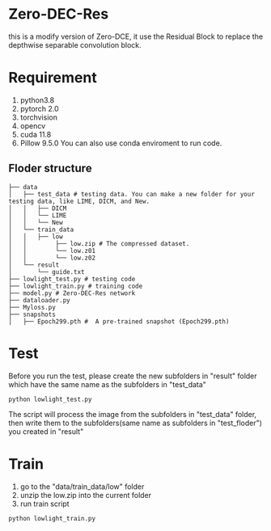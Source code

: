 # Zero-DEC-Res
this is a modify version of Zero-DCE, it use the Residual Block to replace the depthwise separable convolution block. 
# Requirement
1. python3.8
2. pytorch 2.0
3. torchvision
4. opencv
5. cuda 11.8
6. Pillow 9.5.0
You can also use conda enviroment to run code.  
## Floder structure
```
├── data  
│   ├── test_data # testing data. You can make a new folder for your testing data, like LIME, DICM, and New.  
│   │   ├── DICM   
│   │   └── LIME  
│   │   └── New  
│   └── train_data   
│   │   ├── low   
│   │        ├── low.zip # The compressed dataset.   
│   │        └── low.z01  
│   │        └── low.z02  
│   └── result  
│       └── guide.txt  
├── lowlight_test.py # testing code  
├── lowlight_train.py # training code  
├── model.py # Zero-DEC-Res network  
├── dataloader.py  
├── Myloss.py  
├── snapshots  
│   ├── Epoch299.pth #  A pre-trained snapshot (Epoch299.pth)  
```
# Test
Before you run the test, please create the new subfolders in "result" folder which have the same name as the subfolders in "test_data"
```
python lowlight_test.py
```
The script will process the image from the subfolders in "test_data" folder, then write them to the subfolders(same name as subfolders in "test_floder") you created in "result" 
# Train
1. go to the "data/train_data/low" folder
2. unzip the low.zip into the current folder
3. run train script
```
python lowlight_train.py
```
